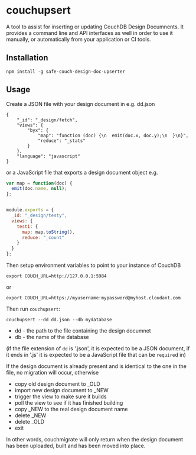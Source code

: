 # couchupsert

A tool to assist for inserting or updating CouchDB Design Documnents. It provides a command line and API interfaces as well in order to use it manually, or  automatically from your application or CI tools.

## Installation

    npm install -g safe-couch-design-doc-upserter
    
## Usage

Create a JSON file with your design document in e.g. dd.json

    {
        "_id": "_design/fetch",
        "views": {
            "byx": {
                "map": "function (doc) {\n  emit(doc.x, doc.y);\n  }\n}",
                "reduce": "_stats"
            }
        },
        "language": "javascript"
    }

or a JavaScript file that exports a design document object e.g.

```js
var map = function(doc) {
  emit(doc.name, null);
};


module.exports = {
  _id: "_design/testy",
  views: {
    test1: {
      map: map.toString(),
      reduce: "_count"
    }
  }
};
```

Then setup environment variables to point to your instance of CouchDB

    export COUCH_URL=http://127.0.0.1:5984
  
or

    export COUCH_URL=https://myusername:mypassword@myhost.cloudant.com

Then run `couchupsert`:

    couchupsert --dd dd.json --db mydatabase

* dd - the path to the file containing the design documnet 
* db - the name of the database

(if the file extension of `dd` is '.json', it is expected to be a JSON document, if it ends in '.js' it is expected to be a JavaScript file that can be `require`d in)

If the design document is already present and is identical to the one in the file, no migration will occur, otherwise

* copy old design document to _OLD
* import new design document to _NEW
* trigger the view to make sure it builds
* poll the view to see if it has finished building
* copy _NEW to the real design document name
* delete _NEW 
* delete _OLD
* exit

In other words, couchmigrate will only return when the design document has been uploaded, built and has been moved into place.
